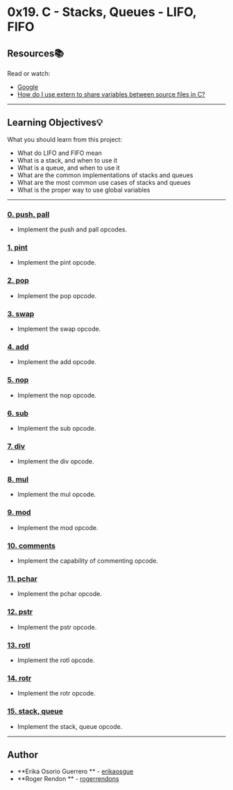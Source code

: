 # 0x19. C - Stacks, Queues - LIFO, FIFO

## Resources:books:
Read or watch:
* [Google](https://intranet.hbtn.io/rltoken/56-bDz7IrFgcH02EkGkB3w)
* [How do I use extern to share variables between source files in C?](https://intranet.hbtn.io/rltoken/9neX6gaN6DoA-ow1INgZqw)

---
## Learning Objectives:bulb:
What you should learn from this project:

* What do LIFO and FIFO mean
* What is a stack, and when to use it
* What is a queue, and when to use it
* What are the common implementations of stacks and queues
* What are the most common use cases of stacks and queues
* What is the proper way to use global variables

---

### [0. push, pall](./1000-holberton.bf)
* Implement the push and pall opcodes.


### [1. pint](./1001-add.bf)
* Implement the pint opcode.


### [2. pop](./1002-mul.bf)
* Implement the pop opcode.


### [3. swap](./1003-mul.bf)
* Implement the swap opcode.

### [4. add](./1004-mul.bf)
* Implement the add opcode.

### [5. nop](./1005-mul.bf)
* Implement the nop opcode.

### [6. sub](./1006-mul.bf)
* Implement the sub opcode.

### [7. div](./1007-mul.bf)
* Implement the div opcode.

### [8. mul](./1008-mul.bf)
* Implement the mul opcode.

### [9. mod](./1009-mul.bf)
* Implement the mod opcode.

### [10. comments](./1010-mul.bf)
* Implement the capability of commenting opcode.

### [11. pchar](./1011-mul.bf)
* Implement the pchar opcode.

### [12. pstr](./1012-mul.bf)
* Implement the pstr opcode.

### [13. rotl](./1013-mul.bf)
* Implement the rotl opcode.

### [14. rotr](./1014-mul.bf)
* Implement the rotr opcode.

### [15. stack, queue](./1015-mul.bf)
* Implement the stack, queue opcode.

---

## Author
* **Erika Osorio Guerrero ** - [erikaosgue](https://github.com/erikaosgue)
* **Roger Rendon ** - [rogerrendons](https://github.com/rogerrendons)
